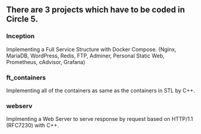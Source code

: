 ## There are 3 projects which have to be coded in Circle 5.
### Inception
Implementing a Full Service Structure with Docker Compose. (Nginx, MariaDB, WordPress, Redis, FTP, Adminer, Personal Static Web, Prometheus, cAdvisor, Grafana)
### ft_containers
Implementing all of the containers as same as the containers in STL by C++.
### webserv
Implmenting a Web Server to serve response by request based on HTTP/1.1 (RFC7230) with C++.
